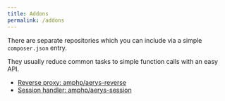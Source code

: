 ```yaml
---
title: Addons
permalink: /addons
---
```

There are separate repositories which you can include via a simple `composer.json` entry.

They usually reduce common tasks to simple function calls with an easy API.

- [Reverse proxy: amphp/aerys-reverse](https://github.com/amphp/aerys-reverse)
- [Session handler: amphp/aerys-session](https://github.com/amphp/aerys-session)
